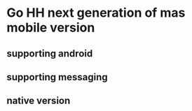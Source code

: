 # Go HH next generation of mas mobile version
## supporting android
## supporting messaging
## native version
